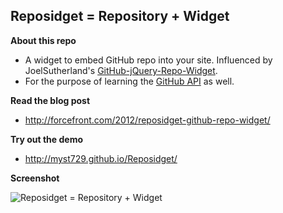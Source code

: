 Reposidget = Repository + Widget
--------------------------------

**About this repo**

+ A widget to embed GitHub repo into your site. Influenced by JoelSutherland's [GitHub-jQuery-Repo-Widget](http://github.com/JoelSutherland/GitHub-jQuery-Repo-Widget).
+ For the purpose of learning the [GitHub API](http://developer.github.com/) as well.


**Read the blog post**

+ http://forcefront.com/2012/reposidget-github-repo-widget/


**Try out the demo**

+ http://myst729.github.io/Reposidget/


**Screenshot**

![Reposidget = Repository + Widget](http://myst729.github.io/Reposidget/screenshot.png)
